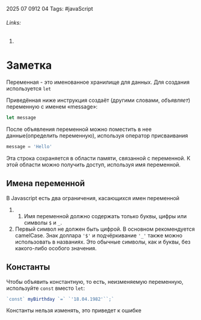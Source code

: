 2025 07 0912 04
Tags: #javaScript 
###### Links: 
1) 
# Заметка
Переменная - это именованное хранилище для данных. Для создания используется `let`

Приведённая ниже инструкция создаёт (другими словами, _объявляет_) переменную с именем «message»:
```js
let message
```

После объявления переменной можно поместить в нее данные(определить переменную), используя оператор присваивания
```js
message = 'Hello'
```
Эта строка сохраняется в области памяти, связанной с переменной. К этой области можно получить доступ, используя имя переменной.
## Имена переменной
В Javascript есть два ограничения, касающихся имен переменной
1) 1. Имя переменной должно содержать только буквы, цифры или символы `$` и `_`.
2) Первый символ не должен быть цифрой.
В основном рекомендуется camelCase. Знак доллара `'$'` и подчёркивание `'_'` также можно использовать в названиях. Это обычные символы, как и буквы, без какого-либо особого значения.
## Константы
Чтобы объявить константную, то есть, неизменяемую переменную, используйте `const` вместо `let`:
```js
`const` myBirthday `=` `'18.04.1982'``;`
```
Константы нельзя изменять, это приведет к ошибке